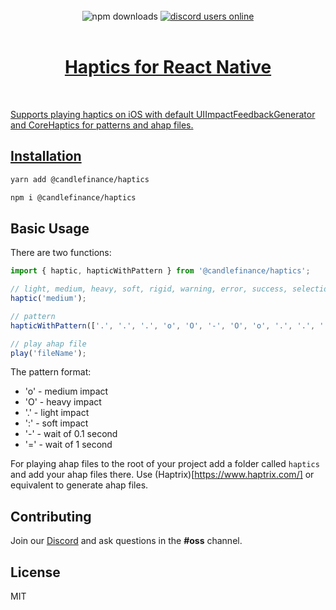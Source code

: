 <div align="center">
</div>

<br/>

<div align="center">
  <img alt="npm downloads" src="https://img.shields.io/npm/dw/@candlefinance/@candlefinance/haptics?logo=npm&label=NPM%20downloads&cacheSeconds=3600"/>
  <a alt="discord users online" href="https://discord.gg/qnAgjxhg6n" 
  target="_blank"
  rel="noopener noreferrer">
    <img alt="discord users online" src="https://img.shields.io/discord/986610142768406548?label=Discord&logo=discord&logoColor=white&cacheSeconds=3600"/>
</div>

<br/>

<h1 align="center">
   Haptics for React Native
</h1>

<br/>

Supports playing haptics on iOS with default UIImpactFeedbackGenerator and CoreHaptics for patterns and ahap files.

## Installation

```sh
yarn add @candlefinance/haptics
```

```sh
npm i @candlefinance/haptics
```

## Basic Usage

There are two functions:

```js
import { haptic, hapticWithPattern } from '@candlefinance/haptics';

// light, medium, heavy, soft, rigid, warning, error, success, selectionChanged
haptic('medium');

// pattern
hapticWithPattern(['.', '.', '.', 'o', 'O', '-', 'O', 'o', '.', '.', '.', '.']);

// play ahap file
play('fileName');
```

The pattern format:

- 'o' - medium impact
- 'O' - heavy impact
- '.' - light impact
- ':' - soft impact
- '-' - wait of 0.1 second
- '=' - wait of 1 second

For playing ahap files to the root of your project add a folder called `haptics` and add your ahap files there. Use (Haptrix)[https://www.haptrix.com/] or equivalent to generate ahap files.

## Contributing

Join our [Discord](https://discord.gg/qnAgjxhg6n) and ask questions in the **#oss** channel.

## License

MIT
